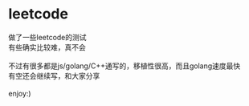 # leetcode
做了一些leetcode的测试</br>
有些确实比较难，真不会</br>
</br>
不过有很多都是js/golang/C++通写的，移植性很高，而且golang速度最快</br>
有空还会继续写，和大家分享</br>
</br>
enjoy:)</br>
